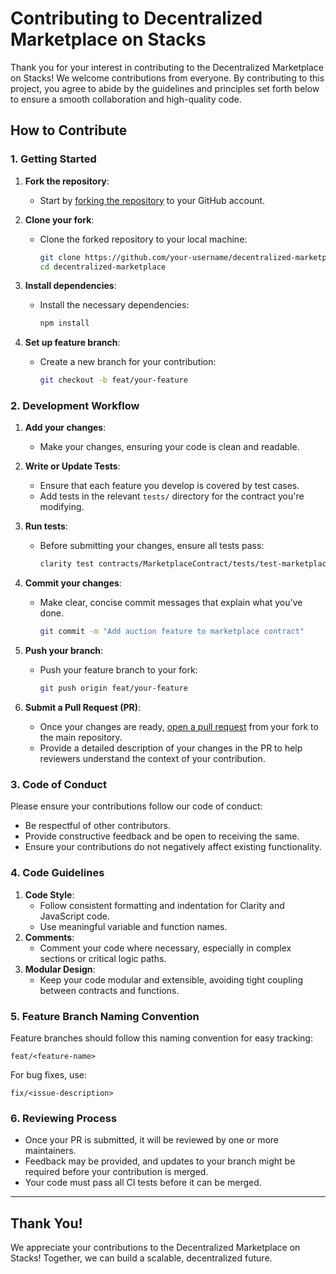 # Contributing to Decentralized Marketplace on Stacks

Thank you for your interest in contributing to the Decentralized Marketplace on Stacks! We welcome contributions from everyone. By contributing to this project, you agree to abide by the guidelines and principles set forth below to ensure a smooth collaboration and high-quality code.

## How to Contribute

### 1. Getting Started

1. **Fork the repository**:
   - Start by [forking the repository](https://docs.github.com/en/get-started/quickstart/fork-a-repo) to your GitHub account.
2. **Clone your fork**:

   - Clone the forked repository to your local machine:
     ```bash
     git clone https://github.com/your-username/decentralized-marketplace.git
     cd decentralized-marketplace
     ```

3. **Install dependencies**:

   - Install the necessary dependencies:
     ```bash
     npm install
     ```

4. **Set up feature branch**:
   - Create a new branch for your contribution:
     ```bash
     git checkout -b feat/your-feature
     ```

### 2. Development Workflow

1. **Add your changes**:
   - Make your changes, ensuring your code is clean and readable.
2. **Write or Update Tests**:

   - Ensure that each feature you develop is covered by test cases.
   - Add tests in the relevant `tests/` directory for the contract you're modifying.

3. **Run tests**:

   - Before submitting your changes, ensure all tests pass:
     ```bash
     clarity test contracts/MarketplaceContract/tests/test-marketplace.clar
     ```

4. **Commit your changes**:

   - Make clear, concise commit messages that explain what you've done.
     ```bash
     git commit -m "Add auction feature to marketplace contract"
     ```

5. **Push your branch**:

   - Push your feature branch to your fork:
     ```bash
     git push origin feat/your-feature
     ```

6. **Submit a Pull Request (PR)**:
   - Once your changes are ready, [open a pull request](https://docs.github.com/en/pull-requests) from your fork to the main repository.
   - Provide a detailed description of your changes in the PR to help reviewers understand the context of your contribution.

### 3. Code of Conduct

Please ensure your contributions follow our code of conduct:

- Be respectful of other contributors.
- Provide constructive feedback and be open to receiving the same.
- Ensure your contributions do not negatively affect existing functionality.

### 4. Code Guidelines

1. **Code Style**:
   - Follow consistent formatting and indentation for Clarity and JavaScript code.
   - Use meaningful variable and function names.
2. **Comments**:
   - Comment your code where necessary, especially in complex sections or critical logic paths.
3. **Modular Design**:
   - Keep your code modular and extensible, avoiding tight coupling between contracts and functions.

### 5. Feature Branch Naming Convention

Feature branches should follow this naming convention for easy tracking:

```plaintext
feat/<feature-name>
```

For bug fixes, use:

```plaintext
fix/<issue-description>
```

### 6. Reviewing Process

- Once your PR is submitted, it will be reviewed by one or more maintainers.
- Feedback may be provided, and updates to your branch might be required before your contribution is merged.
- Your code must pass all CI tests before it can be merged.

---

## Thank You!

We appreciate your contributions to the Decentralized Marketplace on Stacks! Together, we can build a scalable, decentralized future.
